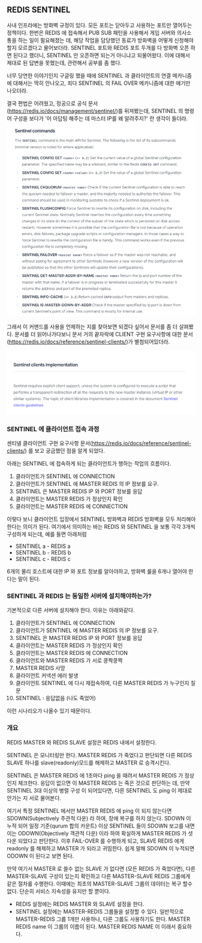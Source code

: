 ## REDIS SENTINEL

사내 인프라에는 방화벽 규정이 있다. 모든 포트는 닫아두고 사용하는 포트만 열어두는 정책이다. 한번은 REDIS 에 접속해서 PUB SUB 패턴을 사용해서 게임 서버와 의사소통을 하는 일이 필요해졌는 데, 해당 작업을 담당했던 동료가 방화벽을 어떻게 신청해야할지 모르겠다고 물어보더라. SENTINEL 포트와 REDIS 포트 두개를 다 방화벽 오픈 하면 된다고 했더니, SENTINEL 만 오픈하면 되는거 아니냐고 되물어왔다. 이에 대해서 제대로 된 답변을 못했는데, 관련해서 공부를 좀 했다.

너무 당연한 이야기인지 구글링 했을 때에 SENTINEL 과 클라이언트의 연결 메카니즘에 대해서는 딱히 안나오고, 죄다 SENTINEL 의 FAIL OVER 메카니즘에 대한 얘기만 나오더라.

결국 편법은 어려웠고, 정공으로 공식 문서(https://redis.io/docs/management/sentinel/)를 뒤져봤는데,
 SENTINEL 의 명령어 구성을 보다가 '어 아답팅 해주는 데 마스터 IP를 왜 알려주지?' 란 생각이 들더라.  ![](.20230308_images/bd24ae98.png)  
 
 그래서 이 커맨드를 사용을 언제하는 지를 찾아보면 되겠다 싶어서 문서를 좀 더 살펴봤다. 문서를 더 읽어나가다보니 문서 거의 끝자락에 CLIENT 구현 요구사항에 대한 문서(https://redis.io/docs/reference/sentinel-clients/)가 별첨되어있더라.
 
 ![](.20230308_images/afd11a1a.png)


### SENTINEL 에 클라이언트 접속 과정

센티넬 클라이언트 구현 요구사항 문서(https://redis.io/docs/reference/sentinel-clients/) 를 보고 궁금했던 점을 알게 되었다.

아래는 SENTINEL 에 접속하게 되는 클라이언트가 행하는 작업의 흐름이다.

1. 클라이언트가 SENTINEL 에 CONNECTION
2. 클라이언트가 SENTINEL 에 MASTER REDIS 의 IP 정보를 요구.
3. SENTINEL 은 MASTER REDIS IP 와 PORT 정보를 응답
4. 클라이언트는 MASTER REDIS 가 정상인지 확인
5. 클라이언트는 MASTER REDIS 에 CONNECTION

이렇다 보니 클라이언트 입장에서 SENTINEL 방화벽과 REDIS 방화벽을 모두 처리해야한다는 의미가 된다.  여기에서 의미하는 바는 REDIS 와 SENTINEL 을 보통 각각 3개씩 구성하게 되는데, 예를 들면 아래처럼

- SENTINEL a - REDIS a
- SENTINEL b - REDIS b
- SENTINEL c - REDIS c

6개의 물리 호스트에 대한 IP 와 포트 정보를 알아야하고, 방화벽 룰을 6개나 열어야 한다는 말이 된다.

### SENTINEL 과 REDIS 는 동일한 서버에 설치해야하는가?

기본적으로 다른 서버에 설치해야 한다. 이유는 아래와같다.

1. 클라이언트가 SENTINEL 에 CONNECTION
2. 클라이언트가 SENTINEL 에 MASTER REDIS 의 IP 정보를 요구.
3. SENTINEL 은 MASTER REDIS IP 와 PORT 정보를 응답
4. 클라이언트는 MASTER REDIS 가 정상인지 확인
5. 클라이언트는 MASTER REDIS 에 CONNECTION
6. 클라이언트와 MASTER REDIS 가 서로 쿵짝쿵짝
7. MASTER REDIS 사망
8. 클라이언트 커넥션 에러 발생
9. 클라이언트 SENTINEL 에 다시 재접속하여, 다른 MASTER REDIS 가 누구인지 질문
10. SENTINEL : 응답없음 (나도 죽었어)

이런 시나리오가 나올수 있기 때문이다.

### 개요

REDIS MASTER 와 REDIS SLAVE 설정은 REDIS 내에서 설정한다.

SENTINEL 은 모니터링만 한다. MASTER REDIS 가 죽었다고 판단되면 다른 REDIS SLAVE 하나를 slave(readonly)모드를 해제하고 MASTER 로 승격시킨다. 
 
SENTINEL 은 MASTER REDIS 에 1초마다 ping 을 때려서 MASTER REDIS 가 정상인지 체크한다. 응답이 없으면 이 MASTER REDIS 는 죽은 것으로 판단하는 데, 만약 SENTINEL 3대 이상의 병렬 구성 이 되어있다면, 다른 SENTINEL 도 ping 이 제대로 안가는 지 서로 물어본다. 

여기서 특정 SENTINEL 에서만 MASTER REDIS 에 ping 이 되지 않는다면 SDOWN(Subjectively 주관적 다운) 라 하여, 장애 복구를 하지 않는다. SDOWN 이 누적 되어 일정 기준(qurum 합의 카운트) 이상 SENTINEL 들이 SDOWN 보고를 내면 이는  ODOWN(Objectively 객관적 다운) 이라 하여 확실하게 MASTER REDIS 가 셧다운 되었다고 판단한다. 이후 FAIL-OVER 를 수행하게 되고, SLAVE REDIS 에게 readonly 를 해제하고 MASTER 가 되라고 귀띰한다. 쉽게 말해 SDOWN 이 누적되면 ODOWN 이 된다고 보면 된다. 

만약 여기서 MASTER 로 쓸수 없는 SLAVE 가 없다면 (모든 REDIS 가 죽었다면), 다른 MASTER-SLAVE 구성이 있는지 확인하고 다른 MASTER-SLAVE REDIS 그룹에게 같은 절차를 수행한다. 이때에는 최초의 MASTER-SLAVE 그룹의 데이터는 복구 할수 없다. 단순히 서비스 지속성을 유지만 할 뿐이다.

- REDIS 설정에는 REDIS MASTER 와 SLAVE 설정을 한다.
- SENTINEL 설정에는 MASTER-REDIS 그룹들을 설정할 수 있다. 일반적으로 MASTER-REDIS 그룹 1개만 사용하나, 다른 그룹도 사용하기도 한다. MASTER REDIS name 이 그룹의 이름이 된다. MASTER REDIS NAME 이 이래서 중요하다.